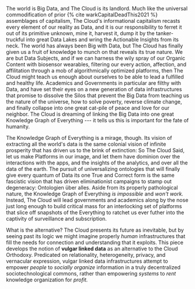 The world is Big Data, and The Cloud is its landlord. Much like the universal commodification of prior {% cite warkCapitalDeadThis2021 %} assemblages of capitalism, The Cloud's informational capitalism recasts every element of our reality as Data, and it is our responsibility to ferret it out of its primitive unknown, mine it, harvest it, dump it by the tanker-truckful into great Data Lakes and wring the Actionable Insights from its neck. The world has always been Big with Data, but The Cloud has finally given us a fruit of knowledge to munch on that reveals its true nature. We are but Data Subjects, and if we can harness the wily spray of our Organic Content with biosensor wearables, filtering our every action, affection, and affilitation through a mob of algorithmically optimized platforms, then The Cloud might teach us enough about ourselves to be able to lead a fulfilled and healthy life. Academics and Governments in particular are filthy with Data, and have set their eyes on a new generation of data infrastructures that promise to dissolve the Silos that prevent the Big Data from teaching us the nature of the universe, how to solve poverty, reverse climate change, and finally collapse into one great cat-pile of peace and love for our neighbor. The Cloud is dreaming of linking the Big Data into one great Knowledge Graph of Everything --- it tells us this is important for the fate of humanity.

The Knowledge Graph of Everything is a mirage, though. Its vision of extracting all the world's data is the same colonial vision of infinite prosperity that has driven us to the brink of extinction: So The Cloud Said, let us make Platforms in our image, and let them have dominion over the interactions with the apps, and the insights of the analytics, and over all the data of the earth. The pursuit of universalizing ontologies that will finally give every quantum of Data its one True and Correct form is the same fascistic vision that has driven eliminationist campaigns to stamp out degeneracy: Ontologien über alles. Aside from its properly pathological nature, the Knowledge Graph of Everything *is impossible* and *won't work.* Instead, The Cloud will lead governments and academics along by the nose just long enough to build critical mass for an interlocking set of platforms that slice off snapshots of the Everything to ratchet us ever futher into the captivity of surveillance and subscription. 

What is the alternative? The Cloud presents its future as inevitable, but by seeing past its logic we might imagine properly *human* infrastructures that fill the needs for connection and understanding that it exploits. This piece develops the notion of **vulgar linked data** as an alternative to the Cloud Orthodoxy. Predicated on relationality, heterogeneity, privacy, and vernacular expression, vulgar linked data infrastructures attempt to empower *people* to *socially organize* information in a truly decentralized sociotechnological commons, rather than empowering *systems* to *rent* knowledge organization for *profit.*